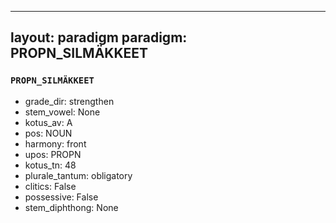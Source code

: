 
---
layout: paradigm
paradigm: PROPN_SILMÄKKEET
---
### ` PROPN_SILMÄKKEET `


* grade_dir: strengthen
* stem_vowel: None
* kotus_av: A
* pos: NOUN
* harmony: front
* upos: PROPN
* kotus_tn: 48
* plurale_tantum: obligatory
* clitics: False
* possessive: False
* stem_diphthong: None
